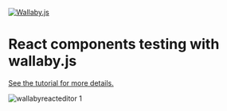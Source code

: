 [![Wallaby.js](https://img.shields.io/badge/wallaby.js-configured-green.svg)](https://wallabyjs.com)

# React components testing with wallaby.js
[See the tutorial for more details.](http://dm.gl/2015/03/11/wallaby-react/)

![wallabyreacteditor 1](https://cloud.githubusercontent.com/assets/979966/7109910/4f1bd2be-e1eb-11e4-9159-a6213ed3336d.png)
